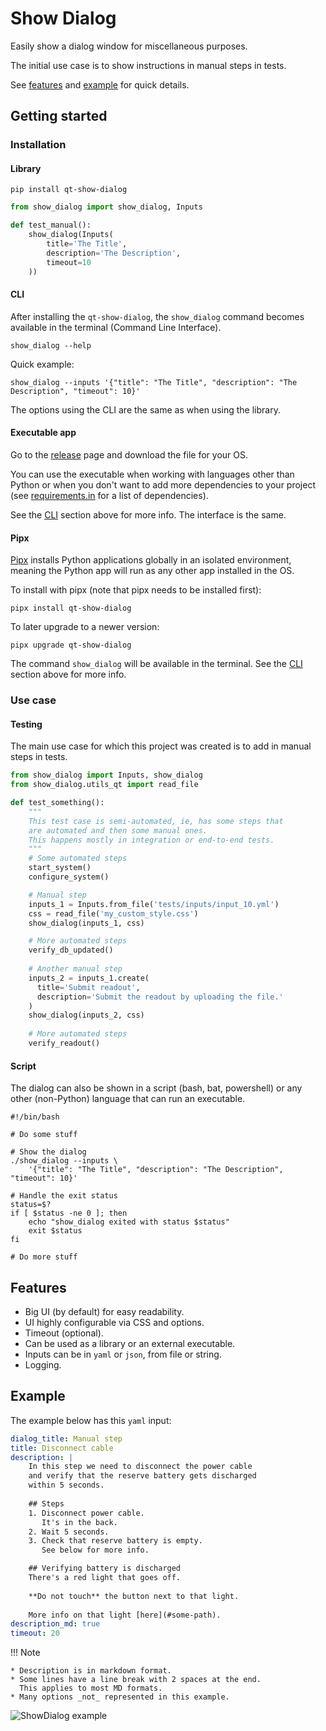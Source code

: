 # Show Dialog
Easily show a dialog window for miscellaneous purposes.

The initial use case is to show instructions in manual steps in tests.

See [features](#features) and [example](#example) for quick details.

## Getting started
### Installation
#### Library
```
pip install qt-show-dialog
```

```python
from show_dialog import show_dialog, Inputs

def test_manual():
    show_dialog(Inputs(
        title='The Title',
        description='The Description',
        timeout=10
    ))
```

#### CLI
After installing the `qt-show-dialog`, the `show_dialog` command becomes available in the terminal
(Command Line Interface).
```
show_dialog --help
```
Quick example:
```
show_dialog --inputs '{"title": "The Title", "description": "The Description", "timeout": 10}'
```
The options using the CLI are the same as when using the library.

#### Executable app
Go to the [release](https://github.com/joaonc/show_dialog/releases/latest) page and download the
file for your OS.

You can use the executable when working with languages other than Python or when you don't want to
add more dependencies to your project (see
[requirements.in](https://github.com/joaonc/show_dialog/blob/main/requirements.in) for a list of
dependencies).

See the [CLI](#cli) section above for more info. The interface is the same.

#### Pipx
[Pipx](https://pipx.pypa.io/stable/) installs Python applications globally in an isolated
environment, meaning the Python app will run as any other app installed in the OS.

To install with pipx (note that pipx needs to be installed first):
```
pipx install qt-show-dialog
```
To later upgrade to a newer version:
```
pipx upgrade qt-show-dialog
```

The command `show_dialog` will be available in the terminal. See the [CLI](#cli) section above for
more info.

### Use case
#### Testing
The main use case for which this project was created is to add in manual steps in tests.

```python
from show_dialog import Inputs, show_dialog
from show_dialog.utils_qt import read_file

def test_something():
    """
    This test case is semi-automated, ie, has some steps that
    are automated and then some manual ones.
    This happens mostly in integration or end-to-end tests.
    """
    # Some automated steps
    start_system()
    configure_system()

    # Manual step
    inputs_1 = Inputs.from_file('tests/inputs/input_10.yml')
    css = read_file('my_custom_style.css')
    show_dialog(inputs_1, css)

    # More automated steps
    verify_db_updated()
    
    # Another manual step
    inputs_2 = inputs_1.create(
      title='Submit readout',
      description='Submit the readout by uploading the file.'
    )
    show_dialog(inputs_2, css)
    
    # More automated steps
    verify_readout()
```

#### Script
The dialog can also be shown in a script (bash, bat, powershell) or any other (non-Python) language
that can run an executable.

```shell
#!/bin/bash

# Do some stuff

# Show the dialog
./show_dialog --inputs \
    '{"title": "The Title", "description": "The Description", "timeout": 10}'

# Handle the exit status
status=$?
if [ $status -ne 0 ]; then
    echo "show_dialog exited with status $status"
    exit $status
fi

# Do more stuff
```

## Features

* Big UI (by default) for easy readability.
* UI highly configurable via CSS and options.
* Timeout (optional).
* Can be used as a library or an external executable.
* Inputs can be in `yaml` or `json`, from file or string.
* Logging.

## Example
The example below has this `yaml` input:
```yaml
dialog_title: Manual step
title: Disconnect cable
description: |
    In this step we need to disconnect the power cable  
    and verify that the reserve battery gets discharged  
    within 5 seconds.
    
    ## Steps
    1. Disconnect power cable.  
       It's in the back.
    2. Wait 5 seconds.
    3. Check that reserve battery is empty.  
       See below for more info.

    ## Verifying battery is discharged
    There's a red light that goes off.
    
    **Do not touch** the button next to that light.
    
    More info on that light [here](#some-path).
description_md: true
timeout: 20
```
!!! Note

    * Description is in markdown format.
    * Some lines have a line break with 2 spaces at the end.  
      This applies to most MD formats.
    * Many options _not_ represented in this example.

![ShowDialog example](images/show_dialog_example.png)

